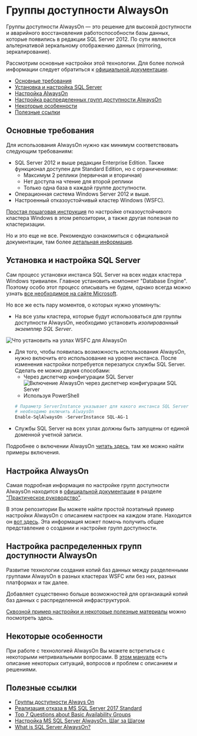 # Группы доступности AlwaysOn

Группы доступности AlwaysOn — это решение для высокой доступности и аварийного восстановления работоспособности базы данных, которые появились в редакции SQL Server 2012. По сути являются альтернативой зеркальному отображению данных (mirroring, зеркалирование).

Рассмотрим основные настройки этой технологии. Для более полной информации следует обратиться к [официальной документации](https://docs.microsoft.com/ru-ru/sql/database-engine/availability-groups/windows/always-on-availability-groups-sql-server?view=sql-server-2017).

- [Основные требования](#основные-требования)
- [Установка и настройка SQL Server](#установка-и-настройка-sql-server)
- [Настройка AlwaysOn](#настройка-alwayson)
- [Настройка распределенных групп доступности AlwaysOn](#настройка-распределенных-групп-доступности-alwayson)
- [Некоторые особенности](#некоторые-особенности)
- [Полезные ссылки](#полезные-ссылки)

## Основные требования

Для использования AlwaysOn нужно как минимум соответствовать следующим требованиям:
- SQL Server 2012 и выше редакции Enterprise Edition. Также функционал доступен для Standard Edition, но с ограничениями:
    * Максимум 2 реплики (первичная и вторичная)
    * Нет доступа на чтение для второй реплики
    * Только одна база в каждой группе доступности.
- Операционная система Windows Server 2012 и выше.
- Настроенный отказоустойчивый кластер Windows (WSFC).

[Простая пошаговая инструкция](../Windows%20Server%20Failover%20Cluster) по настройке отказоустойчивого кластера Windows в этом репозитории, а также другая полезная по кластеризации.

Но и это еще не все. Рекомендую ознакомиться с официальной документации, там более [детальная информация](https://docs.microsoft.com/ru-ru/sql/database-engine/availability-groups/windows/prereqs-restrictions-recommendations-always-on-availability?view=sql-server-2017).

## Установка и настройка SQL Server

Сам процесс установки инстанса SQL Server на всех нодах кластера Windows тривиален. Главное установить компонент "Database Engine". Поэтому особо этот процесс описывать не будем, однако всегда можно узнать [все необходимое на сайте Microsoft](https://docs.microsoft.com/ru-ru/sql/database-engine/install-windows/install-sql-server?view=sql-server-2017).

Но все же есть пару моментов, о которых нужно упомянуть:
- На все узлы кластера, которые будут использоваться для группы доступности AlwaysOn, необходимо установить *изолированный экземпляр SQL Server*.

![Что установить на узлах WSFC для AlwaysOn](media/Установка%20инстанса%20(не%20кластер%20SQL).PNG)

- Для того, чтобы появилась возможность использования AlwaysOn, нужно включить его использование на уровне инстанса. После изменения настройки потребуется перезапуск службы SQL Server. Сделать ее можно двумя способами:
    * Через диспетчер конфигурации SQL Server
    ![Включение AlwaysOn через диспетчер конфигурации SQL Server](media/Включение%20AlwaysOn%20через%20диспетчер%20конфигурации%20SQL%20Server.PNG)
    * Используя PowerShell
    ```PowerShell
    # Параметр ServerInstance указывает для какого инстанса SQL Server
    # необходимо включить AlwaysOn
    Enable-SqlAlwaysOn -ServerInstance SQL-AG-1
    ```
- Службы SQL Server на всех узлах должны быть запущены от единой доменной учетной записи.

Подробнее о включении AlwaysOn [читать здесь](https://docs.microsoft.com/ru-ru/sql/database-engine/availability-groups/windows/enable-and-disable-always-on-availability-groups-sql-server?view=sql-server-2017), там же можно найти примеры включения.

## Настройка AlwaysOn

Самая подробная информация по настройке групп доступности AlwaysOn находится в [официальной документации](https://docs.microsoft.com/ru-ru/sql/database-engine/availability-groups/windows/overview-of-always-on-availability-groups-sql-server?view=sql-server-2017) в разделе ["Практическое руководство"](https://docs.microsoft.com/ru-ru/sql/database-engine/availability-groups/windows/administration-of-an-availability-group-sql-server?view=sql-server-2017).

В этом репозитории Вы можете найти простой поэтапный пример настройки AlwaysOn с описанием настроек на каждом этапе. Находится он [вот здесь](Настройка%20группы%20доступности%20AlwaysOn.md). Эта информация может помочь получить общее представление о создании и настройке групп доступности.

## Настройка распределенных групп доступности AlwaysOn

Развитие технологии создания копий баз данных между разделенными группами AlwaysOn в разных кластерах WSFC или без них, разных платформах и так далее.

Добавляет существенно больше возможностей для органзиаций копий баз данных с распределенной инфраструктурой.

[Сквозной пример настройки и некоторые полезные материалы](./%D0%9D%D0%B0%D1%81%D1%82%D1%80%D0%BE%D0%B9%D0%BA%D0%B0%20%D1%80%D0%B0%D1%81%D0%BF%D1%80%D0%B5%D0%B4%D0%B5%D0%BB%D0%B5%D0%BD%D0%BD%D1%8B%D1%85%20%D0%B3%D1%80%D1%83%D0%BF%D0%BF%20%D0%B4%D0%BE%D1%81%D1%82%D1%83%D0%BF%D0%BD%D0%BE%D1%81%D1%82%D0%B8%20AlwaysOn.md) можно посмотреть здесь.

## Некоторые особенности

При работе с технологией AlwaysOn Вы можете встретиться с некоторыми нетривиальными вопросами. В [этом мануале](Некоторые%20особенности%20при%20работе%20с%20AlwaysOn.md) есть описание некоторых ситуаций, вопросов и проблем с описанием и решениями.

## Полезные ссылки

- [Группы доступности Always On](https://docs.microsoft.com/ru-ru/sql/database-engine/availability-groups/windows/overview-of-always-on-availability-groups-sql-server?view=sql-server-2017)
- [Реализация отказа в MS SQL Server 2017 Standard](https://habr.com/ru/post/342248/)
- [Top 7 Questions about Basic Availability Groups](https://blogs.technet.microsoft.com/msftpietervanhove/2017/03/14/top-5-questions-about-basic-availability-groups/)
- [Настройка MS SQL Server AlwaysOn. Шаг за Шагом](http://www.interface.ru/home.asp?artId=36680)
- [What is SQL Server AlwaysOn?](https://www.mssqltips.com/sqlservertip/4717/what-is-sql-server-alwayson/)